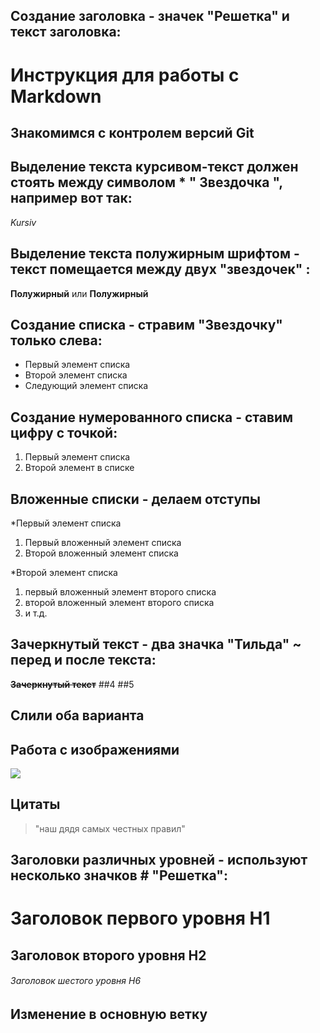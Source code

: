 ## Создание заголовка - значек "Решетка" и текст заголовка:

# Инструкция для работы с Markdown
## Знакомимся с контролем версий Git
## Выделение текста курсивом-текст должен стоять между символом   *   " Звездочка ", например вот так:
*Kursiv*
## Выделение текста полужирным шрифтом - текст помещается между двух "звездочек" :
**Полужирный**  или  __Полужирный__

## Создание списка - стравим "Звездочку" только слева:
*  Первый элемент списка
* Второй элемент списка 
* Следующий элемент списка

## Создание нумерованного списка - ставим цифру с точкой:
1. Первый элемент списка
2. Второй элемент в списке

## Вложенные списки - делаем отступы
*Первый элемент списка
1. Первый вложенный элемент списка
2. Второй вложенный элемент списка

*Второй элемент списка

 1. первый вложенный элемент второго списка
 2. второй вложенный элемент второго списка
 3. и т.д.

## Зачеркнутый текст - два значка "Тильда" ~ перед и после текста:

~~**Зачеркнутый текст**~~
##4
##5
## Слили оба варианта 

## Работа с изображениями

![](https://picsum.photos/800/600)

## Цитаты


> "наш дядя самых честных правил"
 

## Заголовки различных уровней - используют несколько значков # "Решетка":

# Заголовок первого уровня H1
## Заголовок второго уровня H2
###### Заголовок шестого уровня H6
## Изменение в основную ветку
